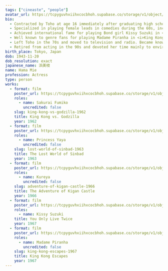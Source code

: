 ```yaml
---
tags: ["cineaste", "people"]
avatar_url: https://tcpyguvhxiihxcocbhoh.supabase.co/storage/v1/object/public/godzilla-cineaste-public/content/people/hama-mie/hama-mie.jpg
bio:
  - Contracted by Toho at age 16 immediately after graduating high school.
  - Specialized in playing female leads in comedies during the 60s, including the <i>Crazy Cats</i> series and, to some extent, <i>King Kong vs. Godzilla</i> (1962).
  - Achieved international fame for playing Bond girl Kissy Suzuki in <i>You Only Live Twice</i> (1967). She was selected from a large pool of Japanese talent to appear in the film, along with Wakabayashi Akiko and Tamba Tetsurô. Hama was originally cast as the spy Aki, while Wakabayashi played Suzuki. Hama struggled to learn her lines in English and director Lewis Gilbert planned to drop her. A grief stricken Hama learned of this and became suicidal, at which point Gilbert relented and instead had her switch roles with Wakabayashi, since Wakabayashi could learn the lines quicker and Suzuki had much less dialogue than Aki.
  - Well known to genre fans for playing Madame Piranha in <i>King Kong Escapes</i> (1967), a film which incidentally also possessed some Bond-like qualities.
  - Left Toho in the 70s and moved to television and radio. Became known as the face of Lion Laundry detergent through their TV ads.
  - Retired from acting in the 90s and devoted her time mainly to environmental causes.
birth_place: Tokyo, Japan
dob: 1943-11-20
dob_resolution: exact
japanese_name: 浜美枝
name: Hama Mie
profession: Actress
type: person
works:
  - format: film
    poster_url: https://tcpyguvhxiihxcocbhoh.supabase.co/storage/v1/object/public/godzilla-cineaste-public/content/films/king-kong-vs-godzilla-1962/posters/king-kong-vs-godzilla-1962.jpg
    roles:
      - name: Sakurai Fumiko
        uncredited: false
    slug: king-kong-vs-godzilla-1962
    title: King Kong vs. Godzilla
    year: 1962
  - format: film
    poster_url: https://tcpyguvhxiihxcocbhoh.supabase.co/storage/v1/object/public/godzilla-cineaste-public/content/films/lost-world-of-sinbad-1963/posters/samurai-pirate-1963.jpg
    roles:
      - name: Princess Yaya
        uncredited: false
    slug: lost-world-of-sinbad-1963
    title: The Lost World of Sinbad
    year: 1963
  - format: film
    poster_url: https://tcpyguvhxiihxcocbhoh.supabase.co/storage/v1/object/public/godzilla-cineaste-public/content/films/adventure-of-kigan-castle-1966/posters/adventures-of-taklamakan-1966.jpg
    roles:
      - name: Kureya
        uncredited: false
    slug: adventure-of-kigan-castle-1966
    title: The Adventure of Kigan Castle
    year: 1966
  - format: film
    poster_url: https://tcpyguvhxiihxcocbhoh.supabase.co/storage/v1/object/public/godzilla-cineaste-public/content/films/you-only-live-twice-1967/posters/You%20Only%20Live%20Twice%20Poster.jpg
    roles:
      - name: Kissy Suzuki
    title: You Only Live Twice
    year: 1967
  - format: film
    poster_url: https://tcpyguvhxiihxcocbhoh.supabase.co/storage/v1/object/public/godzilla-cineaste-public/content/films/king-kong-escapes-1967/posters/king-kong-escapes-1967.jpg
    roles:
      - name: Madame Piranha
        uncredited: false
    slug: king-kong-escapes-1967
    title: King Kong Escapes
    year: 1967
---
```

